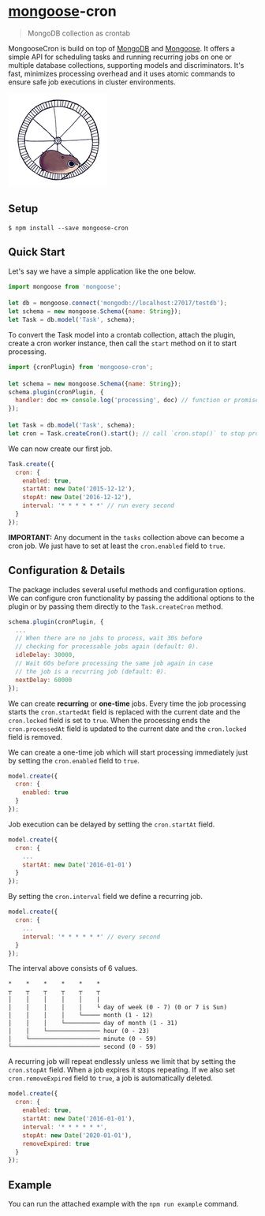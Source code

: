 # [mongoose](http://mongoosejs.com)-cron

> MongoDB collection as crontab

MongooseCron is build on top of [MongoDB](https://www.mongodb.org) and [Mongoose](http://mongoosejs.com). It offers a simple API for scheduling tasks and running recurring jobs on one or multiple database collections, supporting models and discriminators. It's fast, minimizes processing overhead and it uses atomic commands to ensure safe job executions in cluster environments.

<img src="giphy.gif" />

## Setup

```
$ npm install --save mongoose-cron
```

## Quick Start

Let's say we have a simple application like the one below.

```js
import mongoose from 'mongoose';

let db = mongoose.connect('mongodb://localhost:27017/testdb');
let schema = new mongoose.Schema({name: String});
let Task = db.model('Task', schema);
```

To convert the Task model into a crontab collection, attach the plugin, create a cron worker instance, then call the `start` method on it to start processing.

```js
import {cronPlugin} from 'mongoose-cron';

let schema = new mongoose.Schema({name: String});
schema.plugin(cronPlugin, {
  handler: doc => console.log('processing', doc) // function or promise
});

let Task = db.model('Task', schema);
let cron = Task.createCron().start(); // call `cron.stop()` to stop processing
```

We can now create our first job.

```js
Task.create({
  cron: {
    enabled: true,
    startAt: new Date('2015-12-12'),
    stopAt: new Date('2016-12-12'),
    interval: '* * * * * *' // run every second
  }
});
```

**IMPORTANT:** Any document in the `tasks` collection above can become a cron job. We just have to set at least the `cron.enabled` field to `true`.

## Configuration & Details

The package includes several useful methods and configuration options. We can configure cron functionality by passing the additional options to the plugin or by passing them directly to the `Task.createCron` method.

```js
schema.plugin(cronPlugin, {
  ...
  // When there are no jobs to process, wait 30s before
  // checking for processable jobs again (default: 0).
  idleDelay: 30000,
  // Wait 60s before processing the same job again in case
  // the job is a recurring job (default: 0).
  nextDelay: 60000
});
```

We can create **recurring** or **one-time** jobs. Every time the job processing starts the `cron.startedAt` field is replaced with the current date and the `cron.locked` field is set to `true`. When the processing ends the `cron.processedAt` field is updated to the current date and the `cron.locked` field is removed.

We can create a one-time job which will start processing immediately just by setting the `cron.enabled` field to `true`.

```js
model.create({
  cron: {
    enabled: true
  }
});
```

Job execution can be delayed by setting the `cron.startAt` field.

```js
model.create({
  cron: {
    ...
    startAt: new Date('2016-01-01')
  }
});
```

By setting the `cron.interval` field we define a recurring job.

```js
model.create({
  cron: {
    ...
    interval: '* * * * * *' // every second
  }
});
```

The interval above consists of 6 values.

```
*    *    *    *    *    *
┬    ┬    ┬    ┬    ┬    ┬
│    │    │    │    │    |
│    │    │    │    │    └ day of week (0 - 7) (0 or 7 is Sun)
│    │    │    │    └───── month (1 - 12)
│    │    │    └────────── day of month (1 - 31)
│    │    └─────────────── hour (0 - 23)
│    └──────────────────── minute (0 - 59)
└───────────────────────── second (0 - 59)
```

A recurring job will repeat endlessly unless we limit that by setting the `cron.stopAt` field. When a job expires it stops repeating. If we also set `cron.removeExpired` field to `true`, a job is automatically deleted.

```js
model.create({
  cron: {
    enabled: true,
    startAt: new Date('2016-01-01'),
    interval: '* * * * * *',
    stopAt: new Date('2020-01-01'),
    removeExpired: true
  }
});
```

## Example

You can run the attached example with the `npm run example` command.
